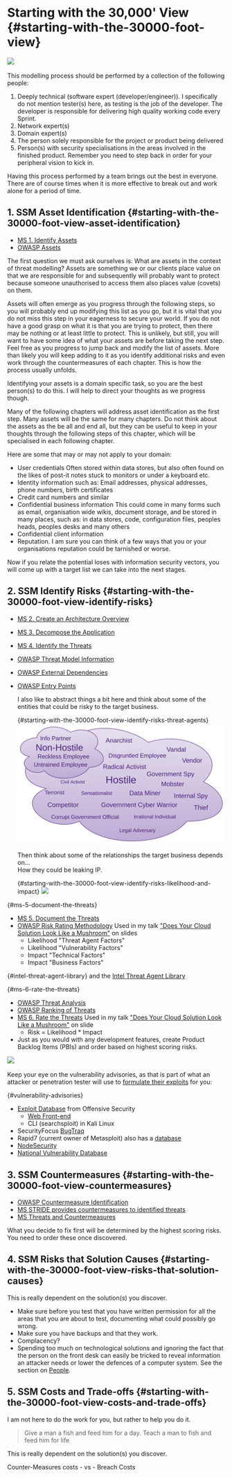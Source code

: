# Starting with the 30,000' View {#starting-with-the-30000-foot-view}

![](images/30000View.gif)

This modelling process should be performed by a collection of the following people:

1. Deeply technical (software expert (developer/engineer)). I specifically do not mention tester(s) here, as testing is the job of the developer. The developer is responsible for delivering high quality working code every Sprint.
2. Network expert(s)
3. Domain expert(s) 
4. The person solely responsible for the project or product being delivered
5. Person(s) with security specialisations in the areas involved in the finished product. Remember you need to step back in order for your peripheral vision to kick in.

Having this process performed by a team brings out the best in everyone. There are of course times when it is more effective to break out and work alone for a period of time.

## 1. SSM Asset Identification {#starting-with-the-30000-foot-view-asset-identification}
* [MS 1. Identify Assets](https://msdn.microsoft.com/en-us/library/ff648644.aspx#c03618429_006)
* [OWASP Assets](https://www.owasp.org/index.php/Application_Threat_Modeling#Assets)

The first question we must ask ourselves is: What are assets in the context of threat modelling? Assets are something we or our clients place value on that we are responsible for and subsequently will probably want to protect because someone unauthorised to access them also places value (covets) on them.

Assets will often emerge as you progress through the following steps, so you will probably end up modifying this list as you go, but it is vital that you do not miss this step in your eagerness to secure your world. If you do not have a good grasp on what it is that you are trying to protect, then there may be nothing or at least little to protect. This is unlikely, but still, you will want to have some idea of what your assets are before taking the next step. Feel free as you progress to jump back and modify the list of assets. More than likely you will keep adding to it as you identify additional risks and even work through the countermeasures of each chapter. This is how the process usually unfolds.

Identifying your assets is a domain specific task, so you are the best person(s) to do this. I will help to direct your thoughts as we progress though.

Many of the following chapters will address asset identification as the first step. Many assets will be the same for many chapters. Do not think about the assets as the be all and end all, but they can be useful to keep in your thoughts through the following steps of this chapter, which will be specialised in each following chapter.

Here are some that may or may not apply to your domain:

* User credentials
  Often stored within data stores, but also often found on the likes of post-it notes stuck to monitors or under a keyboard etc.
* Identity information
  such as: Email addresses, physical addresses, phone numbers, birth certificates
* Credit card numbers and similar
* Confidential business information
  This could come in many forms such as email, organisation wide wikis, document storage, and be stored in many places, such as: in data stores, code, configuration files, peoples heads, peoples desks and many others
* Confidential client information
* Reputation. I am sure you can think of a few ways that you or your organisations reputation could be tarnished or worse.

Now if you relate the potential loses with information security vectors, you will come up with a target list we can take into the next stages.

## 2. SSM Identify Risks {#starting-with-the-30000-foot-view-identify-risks}
* [MS 2. Create an Architecture Overview](https://msdn.microsoft.com/en-us/library/ff648644.aspx#c03618429_007)
* [MS 3. Decompose the Application](https://msdn.microsoft.com/en-us/library/ff648644.aspx#c03618429_008)
* [MS 4. Identify the Threats](https://msdn.microsoft.com/en-us/library/ff648644.aspx#c03618429_009)
* [OWASP Threat Model Information](https://www.owasp.org/index.php/Application_Threat_Modeling#Threat_Model_Information)
* [OWASP External Dependencies](https://www.owasp.org/index.php/Application_Threat_Modeling#External_Dependencies)
* [OWASP Entry Points](https://www.owasp.org/index.php/Application_Threat_Modeling#Entry_Points)

  I also like to abstract things a bit here and think about some of the entities that could be risky to the target business.

  {#starting-with-the-30000-foot-view-identify-risks-threat-agents}
  ![](images/ThreatAgents.png)

  Then think about some of the relationships the target business depends on...  
  How they could be leaking IP.

  {#starting-with-the-30000-foot-view-identify-risks-likelihood-and-impact}
  ![](images/LikelihoodAndImpact.gif)

{#ms-5-document-the-threats}
* [MS 5. Document the Threats](https://msdn.microsoft.com/en-us/library/ff648644.aspx#c03618429_010)
* [OWASP Risk Rating Methodology](https://www.owasp.org/index.php/OWASP_Risk_Rating_Methodology) Used in my talk ["Does Your Cloud Solution Look Like a Mushroom"](https://speakerdeck.com/binarymist/does-your-cloud-solution-look-like-a-mushroom) on slides
  * Likelihood "Threat Agent Factors"
  * Likelihood "Vulnerability Factors"
  * Impact    "Technical Factors"
  * Impact    "Business Factors"  

{#intel-threat-agent-library}
and the [Intel Threat Agent Library](http://www.sbs.ox.ac.uk/cybersecurity-capacity/system/files/Intel%20-%20Threat%20Agent%20Library%20Helps%20Identify%20Information%20Security%20Risks.pdf)

{#ms-6-rate-the-threats}
* [OWASP Threat Analysis](https://www.owasp.org/index.php/Application_Threat_Modeling#Threat_Analysis)
* [OWASP Ranking of Threats](https://www.owasp.org/index.php/Application_Threat_Modeling#Ranking_of_Threats)
* [MS 6. Rate the Threats](https://msdn.microsoft.com/en-us/library/ff648644.aspx#c03618429_011)  Used in my talk ["Does Your Cloud Solution Look Like a Mushroom"](https://speakerdeck.com/binarymist/does-your-cloud-solution-look-like-a-mushroom) on slide
  * Risk = Likelihood * Impact
* Just as you would with any development features, create Product Backlog Items (PBIs) and order based on highest scoring risks.

![](images/BobTheBuilder.jpg)
 <!---This is where the images live: https://raw.githubusercontent.com/wiki/binarymist/HolisticInfoSec-For-WebDevelopers/BinaryMist-Approach-To-Threat-Modelling-Assets/BobTheBuilder.jpg-->

Keep your eye on the vulnerability advisories, as that is part of what an attacker or penetration tester will use to [formulate their exploits](#process-and-practises-penetration-testing-vulnerability-searching) for you:

{#vulnerability-advisories}
* [Exploit Database](https://github.com/offensive-security/exploit-database) from Offensive Security
  * [Web Front-end](https://www.exploit-db.com/)
  * CLI (searchsploit) in Kali Linux
* SecurityFocus [BugTraq](http://www.securityfocus.com/archive/1)
* Rapid7 (current owner of Metasploit) also has a [database](http://www.rapid7.com/db/modules/search)
* [NodeSecurity](https://nodesecurity.io/advisories)
* [National Vulnerability Database](https://web.nvd.nist.gov/view/vuln/search)

## 3. SSM Countermeasures {#starting-with-the-30000-foot-view-countermeasures}
* [OWASP Countermeasure Identification](https://www.owasp.org/index.php/Application_Threat_Modeling#Countermeasure_Identification)
* [MS STRIDE provides countermeasures to identified threats](https://msdn.microsoft.com/en-us/library/ff648641.aspx#c02618429_005)
* [MS Threats and Countermeasures](https://msdn.microsoft.com/en-us/library/ff648641.aspx)

What you decide to fix first will be determined by the highest scoring risks. You need to order these once discovered.

## 4. SSM Risks that Solution Causes {#starting-with-the-30000-foot-view-risks-that-solution-causes}

This is really dependent on the solution(s) you discover.

* Make sure before you test that you have written permission for all the areas that you are about to test, documenting what could possibly go wrong.
* Make sure you have backups and that they work.
* Complacency?
* Spending too much on technological solutions and ignoring the fact that the person on the front desk can easily be tricked to reveal information an attacker needs or lower the defences of a computer system. See the section on [People](#people).

## 5. SSM Costs and Trade-offs {#starting-with-the-30000-foot-view-costs-and-trade-offs}
I am not here to do the work for you, but rather to help you do it.

> Give a man a fish and feed him for a day. Teach a man to fish and feed him for life

This is really dependent on the solution(s) you discover.

Counter-Measures costs - vs - Breach Costs



